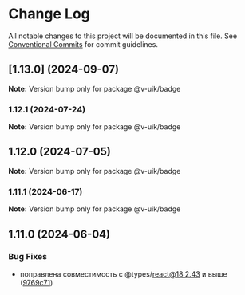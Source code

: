 # Change Log

All notable changes to this project will be documented in this file.
See [Conventional Commits](https://conventionalcommits.org) for commit guidelines.

## [1.13.0] (2024-09-07)

**Note:** Version bump only for package @v-uik/badge





### 1.12.1 (2024-07-24)

**Note:** Version bump only for package @v-uik/badge





## 1.12.0 (2024-07-05)

**Note:** Version bump only for package @v-uik/badge





### 1.11.1 (2024-06-17)

**Note:** Version bump only for package @v-uik/badge





## 1.11.0 (2024-06-04)


### Bug Fixes

* поправлена совместимость с @types/react@18.2.43 и выше ([9769c71](#))
